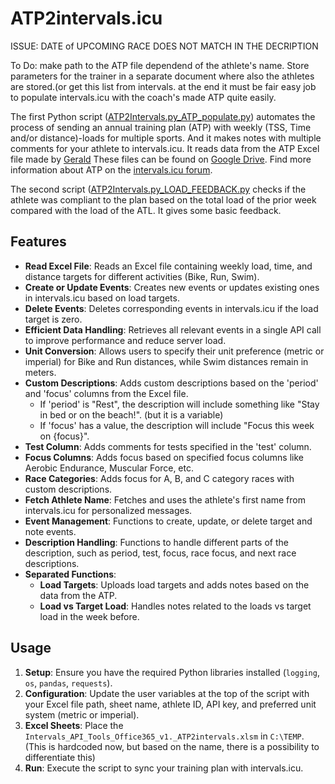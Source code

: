 # ATP2intervals.icu

ISSUE: DATE of UPCOMING RACE DOES NOT MATCH IN THE DECRIPTION

To Do: make path to the ATP file dependend of the athlete's name. Store parameters for the trainer in a separate document where also the athletes are stored.(or get this list from intervals.
at the end it must be fair easy job to populate intervals.icu with the coach's made ATP quite easily.

The first Python script ([ATP2Intervals.py_ATP_populate.py](https://github.com/richardadvocaat/ATP2intervals.icu/blob/richardadvocaat-patch-1-LOAD-FEADBACK/ATP2Intervals.py_ATP_populate.py)) automates the process of sending an annual training plan (ATP) with weekly (TSS, Time and/or distance)-loads for multiple sports. And it makes notes with multiple comments for your athlete to intervals.icu. It reads data from the ATP Excel file made by [Gerald](https://forum.intervals.icu/u/gerald/summary) These files can be found on [Google Drive](https://drive.google.com/drive/folders/1WhIOf2XkGiZBEN_7tX2PSShmF-QXBnBF).
Find more information about ATP on the [intervals.icu forum](https://forum.intervals.icu/t/apps-in-excel-a-guide-to-getting-started/20844).

The second script ([ATP2Intervals.py_LOAD_FEEDBACK.py](https://github.com/richardadvocaat/ATP2intervals.icu/blob/richardadvocaat-patch-1-LOAD-FEADBACK/ATP2Intervals.py_LOAD_FEEDBACK.py) checks if the athlete was compliant to the plan based on the total load of the prior week compared with the load of the ATL. It gives some basic feedback.


## Features

- **Read Excel File**: Reads an Excel file containing weekly load, time, and distance targets for different activities (Bike, Run, Swim).
- **Create or Update Events**: Creates new events or updates existing ones in intervals.icu based on load targets.
- **Delete Events**: Deletes corresponding events in intervals.icu if the load target is zero.
- **Efficient Data Handling**: Retrieves all relevant events in a single API call to improve performance and reduce server load.
- **Unit Conversion**: Allows users to specify their unit preference (metric or imperial) for Bike and Run distances, while Swim distances remain in meters.
- **Custom Descriptions**: Adds custom descriptions based on the 'period' and 'focus' columns from the Excel file.
  - If 'period' is "Rest", the description will include something like "Stay in bed or on the beach!". (but it is a variable)
  - If 'focus' has a value, the description will include "Focus this week on {focus}".
- **Test Column**: Adds comments for tests specified in the 'test' column.
- **Focus Columns**: Adds focus based on specified focus columns like Aerobic Endurance, Muscular Force, etc.
- **Race Categories**: Adds focus for A, B, and C category races with custom descriptions.
- **Fetch Athlete Name**: Fetches and uses the athlete's first name from intervals.icu for personalized messages.
- **Event Management**: Functions to create, update, or delete target and note events.
- **Description Handling**: Functions to handle different parts of the description, such as period, test, focus, race focus, and next race descriptions.
- **Separated Functions**:
  - **Load Targets**: Uploads load targets and adds notes based on the data from the ATP.
  - **Load vs Target Load**: Handles notes related to the loads vs target load in the week before.

## Usage

1. **Setup**: Ensure you have the required Python libraries installed (`logging`, `os`, `pandas`, `requests`).
2. **Configuration**: Update the user variables at the top of the script with your Excel file path, sheet name, athlete ID, API key, and preferred unit system (metric or imperial).
3. **Excel Sheets**: Place the `Intervals_API_Tools_Office365_v1._ATP2intervals.xlsm` in `C:\TEMP`. (This is hardcoded now, but based on the name, there is a possibility to differentiate this)
4. **Run**: Execute the script to sync your training plan with intervals.icu.

